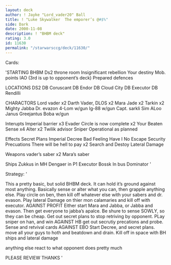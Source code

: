 ```yaml
---
layout: deck
author: ! Jayke "Lord_vader20" Ball
title: ! "Luke Skywalker  The emporer’s @#$%"
side: Dark
date: 2000-11-08
description: ! "BHBM deck"
rating: 3.0
id: 11630
permalink: "/starwarsccg/deck/11630/"
---
```

Cards: 

'STARTING
BHBM
Ds2 throne room
Insignificant rebellion
Your destiny
Mob. points
IAO
(3rd is up to opponent’s deck)
Prepared defences

LOCATIONS
DS2 DB
Coruscant DB
Endor DB
Cloud City DB
Executor DB
Rendilli

CHARACTORS
Lord vader x2
Darth Vader, DLOS x2
Mara Jade x2
Tarkin x2
Mighty Jabba
Dr. evazon
4-Lom w/gun
Ig-88 w/gun
Capt. sarkli
Sim ALoo
Janus Greejantus
Boba w/gun

Interupts
Imperial barrier x3
Evader
Circle is now complete x2
Your Beaten
Sense x4
Alter x2
Twilik advisor
Sniper
Operational as planned

Effects
Secret Plans
Imperial Decree
Bad Feeling Have I
No Escape
Security Precuations
There will be hell to pay x2
Search and Destoy
Lateral Damage

Weapons
vader’s saber x2
Mara’s saber

Ships
Zukkus in MH
Dengaer in P1
Executor
Bossk In bus
Dominator '

Strategy: '

This a pretty basic, but solid BHBM deck. It can hold it’s ground against most anything. Basically sense or alter what you can, then grapple anything else. Play circle on ben, then kill off whatever else with your sabers and dr. evason. Play lateral Damage on thier mon calamaries and kill off with executor.
AGAINST PROFIT
Either start Mara and Jabba, or Jabba and evason. Then get everyone to jabba’s apalce. Be shure to sense SOWLY, so they can be cheap. Get out secret plans to stop retriving by opponent. PLay sniper on han, and win
AGAINST HB
get out secrutiy precations and probe. Sense and retvival cards
AGAINST EBO
Start Decree, and secret plans. move all your guys to hoth and beatdown and drain. Kill off in space with BH ships and lateral damage

anything else
react to what opponent does pretty much

PLEASE REVIEW THANKS '
